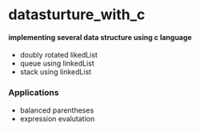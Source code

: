 # datasturture_with_c
#### implementing several data structure using c language ####
* doubly rotated likedList
* queue using linkedList
* stack using linkedList
### Applications ###
* balanced parentheses
* expression evalutation
